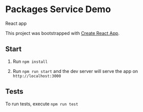 # Packages Service Demo

React app

This project was bootstrapped with [Create React App](https://github.com/facebook/create-react-app).

## Start

1. Run `npm install`

2. Run `npm run start` and the dev server will serve the app on `http://localhost:3000`

## Tests

To run tests, execute `npm run test`
